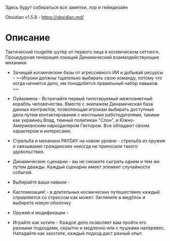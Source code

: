 Здесь будут собираться все заметки, лор и геймдизайн

Obsidian v1.5.8 - https://obsidian.md/


# Описание

Тактический rougelite шутер от первого лица в космическом сеттинге.
Процедурная генерация локаций
Динамический взаимодействующие механики


- Зачищай космические базы от агрессивного ИИ и добывай ресурсы - ~~Игроки должны тщательно выбирать свою команду, потому что когда начнется дело, им понадобится правильный набор навыков.   ~~
- Оуйкомена - Встречайте первый пилотируемый межпланетный корабль человечества. Вместе с экипажем  Динамическая база данных контрактов, позволяющая игрокам выбирать доступные дела путем контактирования с местными работодателями, такими как украинец Влад, темный политикан "Слон", и Южно-Американским наркодилером Гектором. Все обладают своим характером и интересами.  
    
- Стрельба и механики PAYDAY на новом уровне - стрельба из оружия и связывание гражданских никогда не приносили такого удовольствия.  
    
- Динамические сценарии - вы не сможете сыграть одним и тем же путем дважды. Каждый сценарии имеет элемент случайности событий.  
- Выбирайте ваши навыки - 
- Кастомизация! - в длительных космических путешествиях каждый справляется со стрессом как может. Загляните в медблок и выбирете новую оболочку
    
- Оружия и модификации - 
    
- Играйте как хотите - Каждое дело позволяет вам пройти его разными подходами, скрытно и медленно или с пушками наперевес. Нападайте как захотите, каждый подход даст разный опыт.  
    
